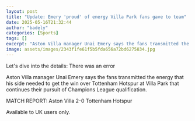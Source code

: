 ```yaml
---
layout: post
title: "Update: Emery 'proud' of energy Villa Park fans gave to team"
date: 2025-05-16T21:32:44
author: "badely"
categories: [Sports]
tags: []
excerpt: "Aston Villa manager Unai Emery says the fans transmitted the energy that his side needed to get the win over Tottenham Hotspur at Villa Park that cont"
image: assets/images/2343f1fe61f5b5fda656a72bd6275834.jpg
---
```


Let's dive into the details: There was an error

Aston Villa manager Unai Emery says the fans transmitted the energy that his side needed to get the win over Tottenham Hotspur at Villa Park that continues their pursuit of Champions League qualification.

MATCH REPORT: Aston Villa 2-0 Tottenham Hotspur

Available to UK users only.

